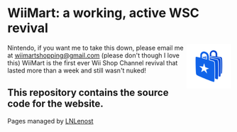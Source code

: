 # WiiMart: a working, active WSC revival

<img src="https://github.com/LNLenost/various-stuff/blob/main/WiiMart_star_logo.png" width="100" height="100" align="right" />

Nintendo, if you want me to take this down, please email me at wiimartshopping@gmail.com
(please don't though I love this)
WiiMart is the first ever Wii Shop Channel revival that lasted more than a week and still wasn't nuked!

## This repository contains the source code for the website.


Pages managed by [LNLenost](https://github.com/LNLenost)

